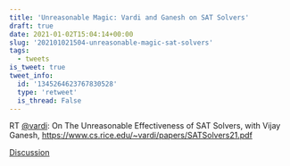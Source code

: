 ```yaml
---
title: 'Unreasonable Magic: Vardi and Ganesh on SAT Solvers'
draft: true
date: 2021-01-02T15:04:14+00:00
slug: '202101021504-unreasonable-magic-sat-solvers'
tags:
  - tweets
is_tweet: true
tweet_info:
  id: '1345264623767830528'
  type: 'retweet'
  is_thread: False
---
```




RT [@vardi](https://x.com/vardi): On The Unreasonable Effectiveness of SAT Solvers, with Vijay Ganesh, <https://www.cs.rice.edu/~vardi/papers/SATSolvers21.pdf>

[Discussion](https://x.com/sytelus/status/1345264623767830528)

